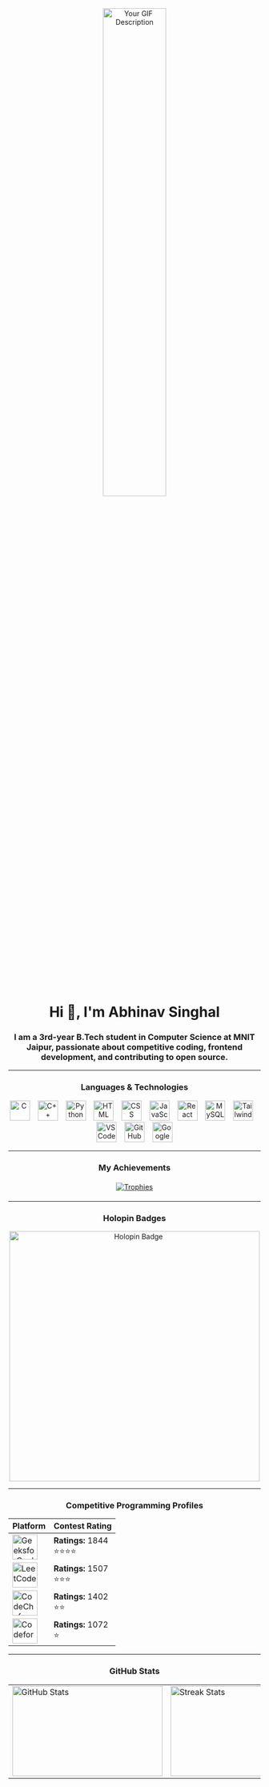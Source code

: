 <div align="center">
    <img src="https://camo.githubusercontent.com/2366b34bb903c09617990fb5fff4622f3e941349e846ddb7e73df872a9d21233/68747470733a2f2f63646e2e6472696262626c652e636f6d2f75736572732f3733303730332f73637265656e73686f74732f363538313234332f6176656e746f2e676966" width="50%" height="auto" alt="Your GIF Description">
</div>


<h1 align="center">Hi 👋, I'm Abhinav Singhal</h1>
<h3 align="center">I am a 3rd-year B.Tech student in Computer Science at MNIT Jaipur, passionate about competitive coding, frontend development, and contributing to open source.</h3>
<hr>

<h3 align="center">Languages & Technologies</h3>
<div align="center">
    <img src="https://skillicons.dev/icons?i=c" alt="C" width="40" height="40"/>&nbsp;&nbsp;&nbsp;
    <img src="https://skillicons.dev/icons?i=cpp" alt="C++" width="40" height="40"/>&nbsp;&nbsp;&nbsp;
    <img src="https://skillicons.dev/icons?i=python" alt="Python" width="40" height="40"/>&nbsp;&nbsp;&nbsp;
    <img src="https://skillicons.dev/icons?i=html" alt="HTML" width="40" height="40"/>&nbsp;&nbsp;&nbsp;
    <img src="https://skillicons.dev/icons?i=css" alt="CSS" width="40" height="40"/>&nbsp;&nbsp;&nbsp;
    <img src="https://skillicons.dev/icons?i=javascript" alt="JavaScript" width="40" height="40"/>&nbsp;&nbsp;&nbsp;
    <img src="https://skillicons.dev/icons?i=react" alt="React" width="40" height="40"/>&nbsp;&nbsp;&nbsp;
    <img src="https://skillicons.dev/icons?i=mysql" alt="MySQL" width="40" height="40"/>&nbsp;&nbsp;&nbsp;
    <img src="https://skillicons.dev/icons?i=tailwind" alt="Tailwind CSS" width="40" height="40"/>&nbsp;&nbsp;&nbsp;
    <img src="https://skillicons.dev/icons?i=vscode" alt="VS Code" width="40" height="40"/>&nbsp;&nbsp;&nbsp;
    <img src="https://skillicons.dev/icons?i=github" alt="GitHub" width="40" height="40"/>&nbsp;&nbsp;&nbsp;
    <img src="https://skillicons.dev/icons?i=googlecloud" alt="Google Cloud" width="40" height="40"/>
</div>

<hr>








<h3 align="center">My Achievements</h3>
<p align="center" style="margin: 20px 0;">
    <a href="https://github.com/ryo-ma/github-profile-trophy">
        <img src="https://github-profile-trophy.vercel.app/?username=singhal1808&row=1&column=9" alt="Trophies" />
    </a>
</p>
<hr>


<h3 align="center">Holopin Badges</h3>
<div align="center">
    <a href="https://holopin.io/@singhal1808" target="_blank">
        <img src="https://holopin.me/singhal1808" alt="Holopin Badge" width="500" height="auto"/>
    </a>
</div>
<hr>





<h3 align="center">Competitive Programming Profiles</h3>
<div align="center">
    
| Platform       | Contest Rating                |
|----------------|-------------------------------|
| <a href="https://www.geeksforgeeks.org/user/singhal_1808/" target="_blank"><img src="https://raw.githubusercontent.com/rahuldkjain/github-profile-readme-generator/master/src/images/icons/Social/geeks-for-geeks.svg" alt="GeeksforGeeks" height="50" width="50"/></a> | **Ratings:** 1844<br>⭐⭐⭐⭐ |
| <a href="https://www.leetcode.com/singhal_1808" target="_blank"><img src="https://raw.githubusercontent.com/rahuldkjain/github-profile-readme-generator/master/src/images/icons/Social/leet-code.svg" alt="LeetCode" height="50" width="50"/></a> | **Ratings:** 1507<br>⭐⭐⭐ |
| <a href="https://www.codechef.com/users/singhal_1808" target="_blank"><img src="https://cdn.jsdelivr.net/npm/simple-icons@3.1.0/icons/codechef.svg" alt="CodeChef" height="50" width="50"/></a> | **Ratings:** 1402<br>⭐⭐ |
| <a href="https://codeforces.com/profile/2022ucp1432" target="_blank"><img src="https://raw.githubusercontent.com/rahuldkjain/github-profile-readme-generator/master/src/images/icons/Social/codeforces.svg" alt="Codeforces" height="50" width="50"/></a> | **Ratings:** 1072<br>⭐ |
</div>
<hr>

<h3 align="center">GitHub Stats</h3>
<table align="center">
  <tr>
    <td>
      <div style="width: 300px; height: 180px; overflow: hidden;">
        <img src="https://github-readme-stats.vercel.app/api?username=singhal1808&show_icons=true&locale=en" alt="GitHub Stats" style="width: 100%; height: auto;" />
      </div>
    </td>
    <td>
      <div style="width: 300px; height: 180px; overflow: hidden;">
        <img src="https://github-readme-streak-stats.herokuapp.com/?user=singhal1808&" alt="Streak Stats" style="width: 100%; height: auto;" />
      </div>
    </td>
    <td>
      <div style="width: 400px; height: 180px; overflow: hidden;">
        <img src="https://github-readme-stats.vercel.app/api/top-langs?username=singhal1808&show_icons=true&locale=en&layout=compact" alt="Top Languages" style="width: 100%; height: auto;" />
      </div>
    </td>
  </tr>
</table>





